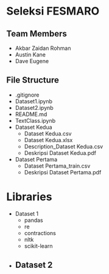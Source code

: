 # Seleksi FESMARO

## Team Members

- Akbar Zaidan Rohman
- Austin Kane
- Dave Eugene

## File Structure

- .gitignore
- Dataset1.ipynb
- Dataset2.ipynb
- README.md
- TextClass.ipynb
- Dataset Kedua
  - Dataset Kedua.csv
  - Dataset Kedua.xlsx
  - Description_Dataset Kedua.csv
  - Deskripsi Dataset Kedua.pdf
- Dataset Pertama
  - Dataset Pertama_train.csv
  - Deskripsi Dataset Pertama.pdf

# Libraries

- Dataset 1
  - pandas
  - re
  - contractions
  - nltk
  - scikit-learn
- Dataset 2
  -

